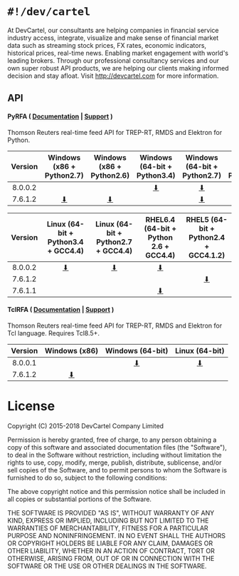 `#!/dev/cartel`
===============
At DevCartel, our consultants are helping companies in financial service industry access, integrate, visualize and make sense of financial market data such as streaming stock prices, FX rates, economic indicators, historical prices, real-time news. Enabling market engagement with world's leading brokers. Through our professional consultancy services and our own super robust API products, we are helping our clients making informed decision and stay afloat. Visit http://devcartel.com for more information.

## API

#### PyRFA ( [Documentation](https://github.com/devcartel/api/blob/master/pyrfa/README.md#table-of-contents) |  [Support](https://github.com/devcartel/api/issues) )
Thomson Reuters real-time feed API for TREP-RT, RMDS and Elektron for Python.  

| Version | Windows (x86 + Python2.7) | Windows (x86 + Python2.6) | Windows (64-bit + Python3.4)| Windows (64-bit + Python2.7) | Windows (64-bit + Python2.6) |
|:-:|:-:|:-:|:-:|:-:|:-:|
| 8.0.0.2 | |  | [⬇](https://github.com/devcartel/api/releases/download/pyrfa8.0.0.2/pyrfa8.0.0.2-win32-x86_64-py34.zip) |  [⬇](https://github.com/devcartel/api/releases/download/pyrfa8.0.0.2/pyrfa8.0.0.2-win32-x86_64-py27.zip) |   |
|  7.6.1.2 | [⬇](https://github.com/devcartel/api/releases/download/pyrfa7.6.1.2/pyrfa7.6.1.2-win32-x86-py27.zip)| [⬇](https://github.com/devcartel/api/releases/download/pyrfa7.6.1.2/pyrfa7.6.1.2-win32-x86-py26.zip) |   | [⬇](https://github.com/devcartel/api/releases/download/pyrfa7.6.1.2/pyrfa7.6.1.2-win32-x86_64-py27.zip) | [⬇](https://github.com/devcartel/api/releases/download/pyrfa7.6.1.2/pyrfa7.6.1.2-win32-x86_64-py26.zip) |

| Version | Linux (64-bit + Python3.4 + GCC4.4) | Linux (64-bit + Python2.7 + GCC4.4) | RHEL6.4 (64-bit + Python 2.6 + GCC4.4) | RHEL5 (64-bit + Python2.4 + GCC4.1.2)  |
|:-:|:-:|:-:|:-:|:-:|
| 8.0.0.2 | [⬇](https://github.com/devcartel/api/releases/download/pyrfa8.0.0.2/pyrfa8.0.0.2-linux-x86_64-py34.zip) | [⬇](https://github.com/devcartel/api/releases/download/pyrfa8.0.0.2/pyrfa8.0.0.2-linux-x86_64-py27.zip) | [⬇](https://github.com/devcartel/api/releases/download/pyrfa8.0.0.2/pyrfa8.0.0.2-rhel64-gcc447-x86_64-py26.zip) |   |
| 7.6.1.2 |   |   |   | [⬇](https://github.com/devcartel/api/releases/download/pyrfa7.6.1.2/pyrfa7.6.1.2-rhel5-gcc412-x86_64-py24.zip) |
| 7.6.1.1 |   |   | [⬇](https://github.com/devcartel/api/releases/download/pyrfa7.6.1.1/pyrfa7.6.1.1-rhel64-gcc447-x86_64-py26.zip) |   |

#### TclRFA ( [Documentation](https://github.com/devcartel/api/blob/master/tclrfa/README.md#table-of-contents) |  [Support](https://github.com/devcartel/api/issues) )
Thomson Reuters real-time feed API for TREP-RT, RMDS and Elektron for Tcl language. Requires Tcl8.5+.

| Version | Windows (x86) | Windows (64-bit) | Linux (64-bit) |
|:-:|:-:|:-:|:-:|
| 8.0.0.1  |   | [⬇](https://github.com/devcartel/api/releases/download/tclrfa8.0.0.1/tclrfa8.0.0.1-win32-ix86_64.zip)  | [⬇](https://github.com/devcartel/api/releases/download/tclrfa8.0.0.1/tclrfa8.0.0.1-linux-x86_64.zip) |
| 7.6.1.2 | [⬇](https://github.com/devcartel/api/releases/download/tclrfa7.6.1.2/tclrfa7.6.1.2-win32-ix86.zip)  |   |   |

License
=======
Copyright (C) 2015-2018 DevCartel Company Limited

Permission is hereby granted, free of charge, to any person obtaining a copy of this software and associated documentation files (the "Software"), to deal in the Software without restriction, including without limitation the rights to use, copy, modify, merge, publish, distribute, sublicense, and/or sell copies of the Software, and to permit persons to whom the Software is furnished to do so, subject to the following conditions:

The above copyright notice and this permission notice shall be included in all copies or substantial portions of the Software.

THE SOFTWARE IS PROVIDED "AS IS", WITHOUT WARRANTY OF ANY KIND, EXPRESS OR IMPLIED, INCLUDING BUT NOT LIMITED TO THE WARRANTIES OF MERCHANTABILITY, FITNESS FOR A PARTICULAR PURPOSE AND NONINFRINGEMENT. IN NO EVENT SHALL THE AUTHORS OR COPYRIGHT HOLDERS BE LIABLE FOR ANY CLAIM, DAMAGES OR OTHER LIABILITY, WHETHER IN AN ACTION OF CONTRACT, TORT OR OTHERWISE, ARISING FROM, OUT OF OR IN CONNECTION WITH THE SOFTWARE OR THE USE OR OTHER DEALINGS IN THE SOFTWARE.
